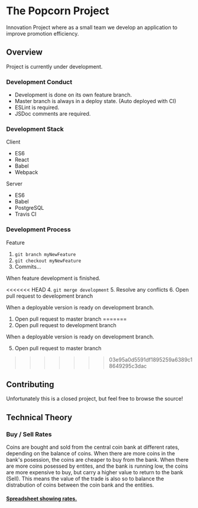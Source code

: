 # The Popcorn Project
Innovation Project where as a small team we develop an application to improve promotion efficiency.

## Overview
Project is currently under development.

### Development Conduct
 - Development is done on its own feature branch.
 - Master branch is always in a deploy state. (Auto deployed with CI)
 - ESLint is required.
 - JSDoc comments are required.

### Development Stack
 Client
 
 - ES6
 - React
 - Babel
 - Webpack
 
 Server
 
 - ES6
 - Babel
 - PostgreSQL
 - Travis CI
 
### Development Process
Feature

1. `git branch myNewFeature`
2. `git checkout myNewFeature`
3. Commits...

When feature development is finished.

<<<<<<< HEAD
4. `git merge development`
5. Resolve any conflicts
6. Open pull request to development branch

When a deployable version is ready on development branch.

1. Open pull request to master branch
=======
4. Open pull request to development branch

When a deployable version is ready on development branch.

5. Open pull request to master branch
>>>>>>> 03e95a0d5591df1895259a6389c18649295c3dac

## Contributing
Unfortunately this is a closed project, but feel free to browse the source!

## Technical Theory
### Buy / Sell Rates
Coins are bought and sold from the central coin bank at different rates, depending on the balance of coins. When there are more coins in the bank's posession, the coins are cheaper to buy from the bank. When there are more coins posessed by entites, and the bank is running low, the coins are more expensive to buy, but carry a higher value to return to the bank (Sell). This means the value of the trade is also so to balance the distrabution of coins between the coin bank and the entities.

#### [Spreadsheet showing rates.](https://docs.google.com/spreadsheets/d/1vNhVOCuQdh3lWDyBjttVlwAYqeRCn8KUIPiAbkN6ePk/edit?usp=sharing)
